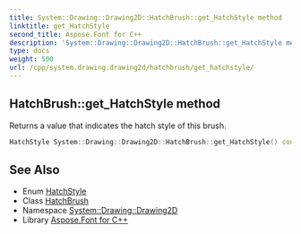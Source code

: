 ```yaml
---
title: System::Drawing::Drawing2D::HatchBrush::get_HatchStyle method
linktitle: get_HatchStyle
second_title: Aspose.Font for C++
description: 'System::Drawing::Drawing2D::HatchBrush::get_HatchStyle method. Returns a value that indicates the hatch style of this brush in C++.'
type: docs
weight: 500
url: /cpp/system.drawing.drawing2d/hatchbrush/get_hatchstyle/
---
```

## HatchBrush::get_HatchStyle method


Returns a value that indicates the hatch style of this brush.

```cpp
HatchStyle System::Drawing::Drawing2D::HatchBrush::get_HatchStyle() const
```

## See Also

* Enum [HatchStyle](../../hatchstyle/)
* Class [HatchBrush](../)
* Namespace [System::Drawing::Drawing2D](../../)
* Library [Aspose.Font for C++](../../../)

